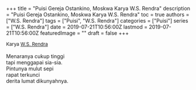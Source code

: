 +++
title = "Puisi Gereja Ostankino, Moskwa Karya W.S. Rendra"
description = "Puisi Gereja Ostankino, Moskwa Karya W.S. Rendra"
toc = true
authors = ["W.S. Rendra"]
tags = ["Puisi", "W.S. Rendra"]
categories = ["Puisi"]
series = ["W.S. Rendra"]
date = 2019-07-21T10:56:00Z
lastmod = 2019-07-21T10:56:00Z
featuredImage = ""
draft = false
+++

<div style="text-align: justify;">
<div style="font-size: small;">Karya <a href="/authors/w.s.-rendra/" target="_blank">W.S. Rendra</a></div><br />
Menaranya cukup tinggi<br />tapi menggapai sia-sia.<br />Pintunya mulut sepi<br />rapat terkunci<br />derita lumat dikunyahnya.</div>
